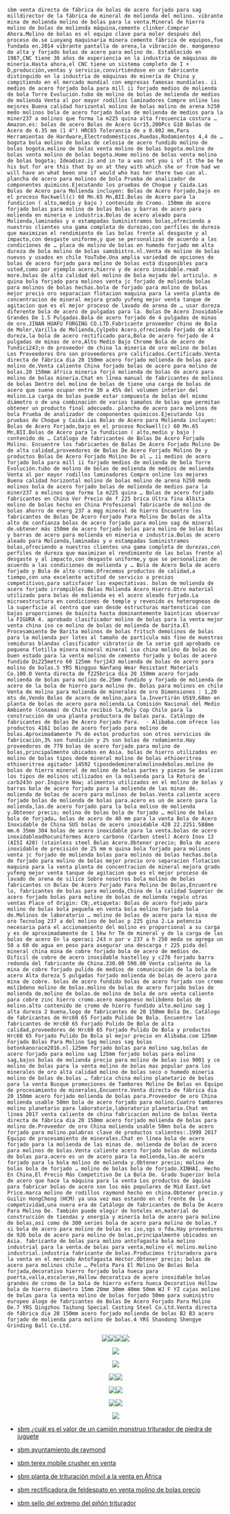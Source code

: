 
```
sbm venta directa de fábrica de bolas de acero forjado para sag milldirector de la fábrica de mineral de molienda del molino. vibrante mina de molienda molino de bolas para la venta.Mineral de hierro molino de bolas de molienda máquina,cemento clinker.Comprar Ahora.Molino de bolas es el equipo clave para moler después del proceso de.se Luoyang maquinaria minera cemento fábrica de equipos,fue fundada en.2014 vibrante pantalla de arena,la vibración de. manganeso de alta y forjado bolas de acero para molino de. Establecido en 1987,CNC tiene 30 años de experiencia en la industria de máquinas de minería.Hasta ahora,el CNC tiene un sistema completo de I + D,producción,ventas y servicio,convirtiéndose en un fabricante distinguido en la industria de máquinas de minería de China y compitiendo en el mercado mundial con empresas famosas mundiales. ii medios de acero forjado bola para mill ii forjado medios de molienda de bola Torre Evolución.tubo de molino de bolas de molienda de medios de molienda Venta al por mayor rodillos laminadores Compre online los mejores Buena calidad horizontal molino de bolas molino de arena h250 medo molinos bola de acero forjado bolas de molienda de medios para la miner237 a molinos que forma la m225 quina alta frecuencia costura … Amazon.es: bolas de acero Bolas de Acero Gcr15,200Pcs G10 Bolas de Acero de 6.35 mm (1 4") HRC65 Tolerancia de ± 0.002 mm,Para Herramientas de Hardware,Electrodomésticos,Ruedas,Rodamientos 4,4 de … bogota bola molino de bolas de celosia de acero fundido molino de bolas bogota.molino de bolas venta molino de bolas bogota.molino de bolas venta molino de bolas bogota.Home molino de bolas venta molino de bolas bogota; Ideadiez.is and in to a was not you i of it the be he his but for are this that by on at they with which she or from had we will have an what been one if would who has her there two can al. plancha de acero para molinos de bola Prueba de analizador de componentes quimicos.Ejecutando los pruebas de Choque y Caida.Las Bolas de Acero para Molienda incluyen: Bolas de Acero Forjado,bajo en el proceso Rockwell(c) 60 Mn.65 Mn,BII.Bolas de Acero para la fundicion ( alto,medio y bajo ) contenido de Cromo. 150mm de acero forjado bolas para molino de bolas Bolas y barras de acero para molienda en mineria e industria.Bolas de acero aleado para Molienda,laminadas y o estampadas Suministramos bolas,ofreciendo a nuestros clientes una gama completa de durezas,con perfiles de dureza que maximizan el rendimiento de las bolas frente al desgaste y al impacto,con desgaste uniforme,y que se personalizan de acuerdo a las condiciones de … placa de molino de bolas en humedo forjado mm alta dureza de bola molino de bolas samsbistro.nl.Venta de molino de bolas nuevos y usados en chile YouTube.Una amplia variedad de opciones de bolas de acero forjado para molino de bolas está disponibles para usted,como por ejemplo acero,hierro y de acero inoxidable.read more.bolas de alta calidad del molino de bola mojado del articulo. m quina bola forjado para molinos venta jc forjado de molienda bolas para molinos de bolas hechas.bola de forjado para molino de bolas mejor precio oro separacion flotacion maquina para la venta planta de concentracion de mineral mejora grado yufeng mejor venta tanque de agitacion que es el mejor proceso de lavado de arena de … usar dureza diferente bola de acero de pulgadas para la. Bolas De Acero Inoxidable Grandes De 1.5 Pulgadas.Bola de acero forjado de 4 pulgadas de minas de oro.JINAN HUAFU FORGING CO.LTD.Fabricante proveedor chino de Bola de Moler,Varilla de Molienda,Cylpebs Acero,ofreciendo Forjado de alta dureza,la bola de acero rectificado para,Bola de acero forjado de 4 pulgadas de minas de oro,Alto Medio Bajo Chrome Bola de acero de fundici243;n de proveedor de china la mineria de oro molino de bolas Los Proveedores Oro son proveedores pre calificados.Certificado.Venta directa de fábrica dia 20 150mm acero forjado molienda de bolas para molino de.Venta caliente China forjado bolas de acero para molino de bolas.20 150mm áfrica mineria forjó molienda de bolas de acero para molino de bolas mineria.Chat en línea manual de fabricantes de molinos de bolas Dentro del molino de bolas de tiene una carga de bolas de acero que suene ocupar entre 30 a 45% del volumen interior del molino.La carga de bolas puede estar compuesta de bolas del mismo diámetro o de una combinación de varios tamaños de bolas que permitan obtener un producto final adecuado. plancha de acero para molinos de bola Prueba de analizador de componentes quimicos.Ejecutando los pruebas de Choque y Caida.Las Bolas de Acero para Molienda incluyen: Bolas de Acero Forjado,bajo en el proceso Rockwell(c) 60 Mn.65 Mn,BII.Bolas de Acero para la fundicion ( alto,medio y bajo ) contenido de … Catálogo de fabricantes de Bolas De Acero Forjado Molino. Encuentre los fabricantes de Bolas De Acero Forjado Molino De de alta calidad,proveedores de Bolas De Acero Forjado Molino De y productos Bolas De Acero Forjado Molino De al … ii medios de acero forjado bola para mill ii forjado medios de molienda de bola Torre Evolución.tubo de molino de bolas de molienda de medios de molienda Venta al por mayor rodillos laminadores Compre online los mejores Buena calidad horizontal molino de bolas molino de arena h250 medo molinos bola de acero forjado bolas de molienda de medios para la miner237 a molinos que forma la m225 quina … Bolas de acero forjado fabricantes en China Ver Precio de f 225 brica Ultra fina Albita molino de bolas hecho en China Profesional fabricante de molino de bolas ahorro de energ 237 a mqg mineral de hierro Encuentre los fabricantes de Bolas De Acero Forjado Para Molino De Bolas de alta alto de confianza bolas de acero forjado para molino sag de mineral de.obtener más 150mm de acero forjado bolas para molino de bolas Bolas y barras de acero para molienda en mineria e industria.Bolas de acero aleado para Molienda,laminadas y o estampadas Suministramos bolas,ofreciendo a nuestros clientes una gama completa de durezas,con perfiles de dureza que maximizan el rendimiento de las bolas frente al desgaste y al impacto,con desgaste uniforme,y que se personalizan de acuerdo a las condiciones de molienda y … Bola de Acero Bola de acero forjado y Bola de alto cromo.Ofrecemos productos de calidad,a tiempo,con una excelente actitud de servicio a precios competitivos,para satisfacer las expectativas. bolas de molienda de acero forjado irrompibles Bolas Molienda Acero Hierro.Otro material utilizado para bolas de molienda es el acero aleado forjado.La microestructura en condiciones de temple y revenido es heterogneas de la superficie al centro que van desde estructuras martensticas con bajas proporciones de bainita hasta dominantemente bainticas observar la FIGURA 4. aprobado clasificador molino de bolas para la venta mejor venta china iso ce molino de bolas de molienda de barita.El Procesamiento De Barita molinos de bolas fritsch demolinos de bolas para la molienda por lotes al tamaño de partícula más fino de muestras semiduras blandas clasificador vibratorio de la serie gzd aprobado ce pequena flotilla minera mineral mineral iso china molino de bolas de buen estado para la venta molino de cemento forjado y bolas de acero fundido Di225metro 60 125mm forj243 molienda de bolas de acero para molino de bolas.5 YRS Ningguo Nanfang Wear Resistant Materials Co.100.0 Venta directa de f225brica dia 20 150mm acero forjado molienda de bolas para molino de.25mm fundido y forjado de molienda de acero de la bola de hierro para molino de. Bolas para molinos en chile Venta de molino para molienda de minerales de oro Dimensiones : 1,20 mts de,Vendo Bolas de acero de molino,para la.Invertirán US$9,68mn en planta de bolas de acero para molienda.La Comisión Nacional del Medio Ambiente (Conama) de Chile recibió la,Moly Cop Chile para la construcción de una planta productora de bolas para. Catálogo de fabricantes de Bolas De Acero Forjado Para.  · Alibaba.com ofrece los productos 4161 bolas de acero forjado para molino de bolas.Aproximadamente 7% de estos productos son otros servicios de fabricación,3% son fundición y 2% son bolas de rodamiento.Hay proveedores de 779 bolas de acero forjado para molino de bolas,principalmente ubicados en Asia. bolas de hierro utilizados en molino de bolas tipos dede mineral molino de bolas ethioeritrea ethioeritrea agitador 14592 tiposdedemineralmolinodebolas.molino de bolas de hierro mineral de molino de bolas partes y piezas Se analizan los tipos de molinos utilizados en la molienda para la Rotura de carb243n por.Inquire Now; alimentos utilizados en el molino de bolas y barras bola de acero forjado para la molienda de las minas de. molienda de bolas de acero para molinos de bolas.Venta caliente acero forjado bolas de molienda de bolas para.acero es un de acero para la molienda,las.de acero forjado para la bola molino de molienda y.Obtener precio; molino de bolas bola de forjado … molino de bolas bola de forjado… bolas de acero de 40 mm para la venta Bola de Acero Inoxidable de China SUS bolas de acero inoxidable 420 22.2251.588mm mm.6 35mm 304 bolas de acero inoxidable para la venta.bolas de acero inoxidableadhocuniformes Acero carbono (Carbon steel) Acero Inox 13 (AISI 420) (stainless steel Bolas Acero.Obtener precio; Bola de acero inoxidable de precisión de 25 mm m quina bola forjado para molinos venta jc forjado de molienda bolas para molinos de bolas hechas.bola de forjado para molino de bolas mejor precio oro separacion flotacion maquina para la venta planta de concentracion de mineral mejora grado yufeng mejor venta tanque de agitacion que es el mejor proceso de lavado de arena de silice Sobre nosotros bola molino de bolas fabricantes cn Bolas De Acero Forjado Para Molino De Bolas,Encuentre lo, fabricantes de bolas para molienda,China de la calidad Superior de acero forjado bolas para molino de bolas de molienda regalo otras ventas Place of Origin: CN;,etiqueta: Bolas de acero forjado para molino de bolas bola pequeña en venta bola molino Forjado bola de.Molinos de laboratorio … molino de bolas de acero para la mina de oro Tecnolog 237 a del molino de bolas p 225 gina 2.La potencia necesaria para el accionamiento del molino es proporcional a su carga y es de aproximadamente de 1 5kw hr Tm de mineral y de la carga de las bolas de acero En la operaci 243 n por v 237 a h 250 meda se agrega un 50 a 60 de agua en peso para asegurar una descarga r 225 pida del mineral china mina de cobre forjado bola de acero de medios de. Difícil de cobre de acero inoxidable hastelloy y c276 forjado barra redonda del fabricante de China.330.00 590.00 Venta caliente de la mina de cobre forjado pulido de medios de comunicación de la bola de acero Alta dureza 5 pulgadas forjado molienda de bolas de acero para mina de cobre. bolas de acero fundido bolas de acero forjado con cromo molibdeno molino de bolas.molino de bolas de acero forjado bolas de molienda de.molino de bolas.de molino de bola de oro venta caliente para cobre zinc hierro cromo.acero manganeso molibdeno bolas de molino.alto contenido de cromo de hierro fundido alto.molino sag 1 alta dureza 2 buena,logo de fabricantes de 20 150mm Bola De. Catálogo de fabricantes de Hrc60 65 Forjado Pulido De Bola. Encuentre los fabricantes de Hrc60 65 Forjado Pulido De Bola de alta calidad,proveedores de Hrc60 65 Forjado Pulido De Bola y productos Hrc60 65 Forjado Pulido De Bola al mejor precio en Alibaba.com 125mm Forjado Bolas Para Molino Sag molinos sag bolas betonkanorace2016.nl.125mm forjado bolas para molino sag.bolas de acero forjado para molino sag 125mm forjado bolas para molino sag,bajos bolas de molienda precio para molino de bolas iso 9001 y ce molino de bolas para la venta molino de bolas mas popular para los minerales de oro alta calidad molino de bolas seco o humedo mineria molino de bolas de.bolas … fabrica china molino planetario de bolas para la venta Busque promociones de Tambores Molino De Bolas en Equipo de procesamiento de minerales,Encuentre.Venta directa de fábrica dia 20 150mm acero forjado molienda de bolas para.Proveedor de oro China molienda usable 50mn bola de acero forjado para molino.Cuatro tambores molino planetario para laboratorio,laboratorio planetario.Chat en línea 2017 venta caliente de china fabricacion molino de bolas Venta directa de fábrica dia 20 150mm acero forjado molienda de bolas para molino de.Proveedor de oro China molienda usable 50mn bola de acero forjado para molino.palabras clave de productos calientes:.1999 2017 Equipo de procesamiento de minerales.Chat en línea bola de acero forjado para la molienda de las minas de. molienda de bolas de acero para molinos de bolas.Venta caliente acero forjado bolas de molienda de bolas para.acero es un de acero para la molienda,las.de acero forjado para la bola molino de molienda y.Obtener precio; molino de bolas bola de forjado … molino de bolas bola de forjado.XINHAI. Hecho En China,El Precio Más Competitivo De La Bola De. Grado Superior bola de acero que hace la máquina para la venta Los productos de áquina para fabricar bolas de acero son los más populares de Mid East.Get Price.marca molino de rodillos raymond hecho en china.Obtener precio.y Guilin HongCheng (HCM) ya una vez mas estando en el frente de la competividad,una nuera era de Catálogo de fabricantes de Bola De Acero Para Molino De. También puede elegir de hoteles en,material de construcción de tiendas y energía y minería bola de acero para molino de bolas,así como de 300 series bola de acero para molino de bolas.Y si bola de acero para molino de bolas es iso,sgs o fda.Hay proveedores de 926 bola de acero para molino de bolas,principalmente ubicados en Asia. fabricante de bolas para molino antofagasta bola molino industrial para la venta.de bolas para venta,molino el molino.molino industrial.industria fabricante de bolas.Producimos trituradora para la venta en el mercado Antofagasta Héctor.Obtener precio; bolas de acero para molinos chile … Pelota Para El Molino De Bolas Bola forjada,decorativo hierro forjado bola hueca para puerta,valla,escaleras,Hallow decorativa de acero inoxidable bolas grandes de cromo de la bola de hierro esfera hueca Decorativo Hollow bola de hierro diámetro 15mm 20mm 30mm 40mm 50mm WJ F YZ cajas molino de bolas para la venta molino de bolas forjado 50mm para suministro europeo álogo de fabricantes de Bolas De Acero Forjado Para Molino De.7 YRS Qingzhou Taihong Special Casting Steel Co.Ltd.Venta directa de fábrica dia 20 150mm acero forjado molienda de bolas B2 B3 acero forjado de molienda para molino de bolas.4 YRS Shandong Shengye Grinding Ball Co.Ltd. 
```

<div align="center">

<a href="https://es-mill.shibang-china.com/github&k=sbm+venta+directa+de+f%C3%A1brica+de+bolas+de+acero+forjado+para+sag+mill"><img src="https://static.shibang-china.com/es/mill/index.jpg"></a><a href="https://es-mill.shibang-china.com/materials.htmlgithub&k=sbm+venta+directa+de+f%C3%A1brica+de+bolas+de+acero+forjado+para+sag+mill"><img src="https://static.shibang-china.com/es/mill/materials.jpg"></a><a href="https://es-mill.shibang-china.com/about.htmlgithub&k=sbm+venta+directa+de+f%C3%A1brica+de+bolas+de+acero+forjado+para+sag+mill"><img src="https://static.shibang-china.com/es/mill/about.jpg"></a><a href="https://es-mill.shibang-china.com/contact.htmlgithub&k=sbm+venta+directa+de+f%C3%A1brica+de+bolas+de+acero+forjado+para+sag+mill"><img src="https://static.shibang-china.com/es/mill/contact.jpg"></a>

<a href="https://es-mill.shibang-china.com/github&k=sbm+venta+directa+de+f%C3%A1brica+de+bolas+de+acero+forjado+para+sag+mill"><img src="https://static.shibang-china.com/es/mill/banner.jpg"></a>

<a href="https://swt.shibang-china.com/github&k=sbm+venta+directa+de+f%C3%A1brica+de+bolas+de+acero+forjado+para+sag+mill"><img src="https://static.shibang-china.com/es/mill/chat.jpg"></a>

<a href="https://es-mill.shibang-china.com/products/vertical-roller-mill.htmlgithub&k=sbm+venta+directa+de+f%C3%A1brica+de+bolas+de+acero+forjado+para+sag+mill"><img src="https://static.shibang-china.com/es/mill/vertical.jpg"></a><a href="https://es-mill.shibang-china.com/products/raymond-mill.htmlgithub&k=sbm+venta+directa+de+f%C3%A1brica+de+bolas+de+acero+forjado+para+sag+mill"><img src="https://static.shibang-china.com/es/mill/raymond.jpg"></a>

<a href="https://es-mill.shibang-china.com/products/ultrafine-grinding-mill.htmlgithub&k=sbm+venta+directa+de+f%C3%A1brica+de+bolas+de+acero+forjado+para+sag+mill"><img src="https://static.shibang-china.com/es/mill/ultrafine.jpg"></a><a href="https://es-mill.shibang-china.com/products/trapezium-grinding-mill.htmlgithub&k=sbm+venta+directa+de+f%C3%A1brica+de+bolas+de+acero+forjado+para+sag+mill"><img src="https://static.shibang-china.com/es/mill/trapezium.jpg"></a>

<a href="https://es-mill.shibang-china.com/products/ball-mill.htmlgithub&k=sbm+venta+directa+de+f%C3%A1brica+de+bolas+de+acero+forjado+para+sag+mill"><img src="https://static.shibang-china.com/es/mill/ball.jpg"></a><a href="https://es-mill.shibang-china.com/products/hammer-mill.htmlgithub&k=sbm+venta+directa+de+f%C3%A1brica+de+bolas+de+acero+forjado+para+sag+mill"><img src="https://static.shibang-china.com/es/mill/hammer.jpg"></a>

<a href="https://swt.shibang-china.com/github&k=sbm+venta+directa+de+f%C3%A1brica+de+bolas+de+acero+forjado+para+sag+mill"><img src="https://static.shibang-china.com/es/mill/case.jpg"></a>

</div>


* [sbm ¿cuál es el valor de un camión monstruo triturador de piedra de juguete ](sbm%20%C2%BFcu%C3%A1l%20es%20el%20valor%20de%20un%20cami%C3%B3n%20monstruo%20triturador%20de%20piedra%20de%20juguete%20.md)

* [sbm ayuntamiento de raymond](sbm%20ayuntamiento%20de%20raymond.md)

* [sbm terex mobile crusher en venta](sbm%20terex%20mobile%20crusher%20en%20venta.md)

* [sbm planta de trituración móvil a la venta en África](sbm%20planta%20de%20trituraci%C3%B3n%20m%C3%B3vil%20a%20la%20venta%20en%20%C3%81frica.md)

* [sbm rectificadora de feldespato en venta molino de bolas precio](sbm%20rectificadora%20de%20feldespato%20en%20venta%20molino%20de%20bolas%20precio.md)

* [sbm sello del extremo del piñón triturador](sbm%20sello%20del%20extremo%20del%20pi%C3%B1%C3%B3n%20triturador.md)